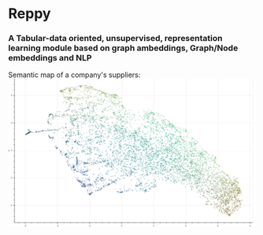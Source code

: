 # Reppy
### A Tabular-data oriented, unsupervised, representation learning module based on graph ambeddings, Graph/Node embeddings and NLP

Semantic map of a company's suppliers:
![Semantic map of a company's suppliers](embeddings.png)
